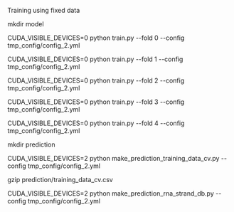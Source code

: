 
 Training using fixed data


mkdir model

CUDA_VISIBLE_DEVICES=0 python train.py  --fold 0 --config tmp_config/config_2.yml

CUDA_VISIBLE_DEVICES=0 python train.py  --fold 1 --config tmp_config/config_2.yml

CUDA_VISIBLE_DEVICES=0 python train.py  --fold 2 --config tmp_config/config_2.yml

CUDA_VISIBLE_DEVICES=0 python train.py  --fold 3 --config tmp_config/config_2.yml

CUDA_VISIBLE_DEVICES=0 python train.py  --fold 4 --config tmp_config/config_2.yml


mkdir prediction

CUDA_VISIBLE_DEVICES=2 python make_prediction_training_data_cv.py --config tmp_config/config_2.yml

gzip prediction/training_data_cv.csv


CUDA_VISIBLE_DEVICES=2 python make_prediction_rna_strand_db.py --config tmp_config/config_2.yml



